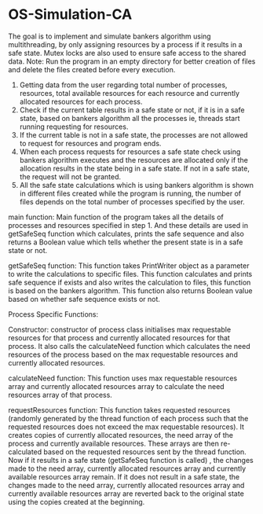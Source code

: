 # OS-Simulation-CA
The goal is to implement and simulate bankers algorithm using multithreading, by only assigning resources by a process if it results in a safe state. Mutex locks are also used to ensure safe access to the shared data.
Note: Run the program in an empty directory for better creation of files and delete the files created before every execution.
1.	Getting data from the user regarding total number of processes, resources,  total available resources for each resource and currently allocated resources for each process.
2.	Check if the current table results in a safe state or not, if it is in a safe state, based on bankers algorithm all the processes ie, threads start running requesting for resources.
3.	If the current table is not in a safe state, the processes are not allowed to request for resources and program ends.
4.	When each process requests for resources a safe state   check using bankers algorithm executes and the resources are allocated only if the allocation results in the state being in a safe state. If not in a safe state, the request will not be  granted.
5.	All the safe state calculations which is using bankers algorithm is shown in different files created while the program is running, the number of files depends on the total number of processes specified by the user.


main function: Main function of the program takes all the details of processes and resources specified in step 1. And these details are used in getSafeSeq function which calculates, prints the safe  sequence  and also returns a Boolean value which tells whether the present state is in a safe state or not.

getSafeSeq function: This function takes PrintWriter object as a parameter to write the calculations to specific files. This function calculates and prints safe sequence if exists and also writes the calculation to files, this function is based on the bankers algorithm. This function also returns Boolean value based on whether safe sequence exists or not.

Process Specific Functions:

Constructor: constructor of process class initialises max requestable resources for that process and currently allocated resources for that process.  It also calls the calculateNeed function which calculates the need resources of the process based on the max requestable resources and currently allocated resources.

calculateNeed  function: This function uses max requestable resources array and currently allocated resources array to calculate the need resources array of that process.

requestResources function: This function takes requested resources (randomly generated by the thread function of each process such that the requested resources does not exceed the max requestable resources).
It creates copies of currently allocated resources, the need array of the process and currently available resources. These arrays  are then re-calculated based on the requested resources sent by the thread function.
Now if it results in a safe state (getSafeSeq function is called) , the changes made to the need array, currently allocated resources array and currently available resources array remain.
If it does not result in a safe state, the changes made to the need array, currently allocated resources array and currently available resources array are reverted back to the original state using the copies created at the beginning.
